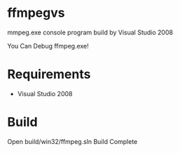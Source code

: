
# ffmpegvs

mmpeg.exe console program build by Visual Studio 2008

You Can Debug ffmpeg.exe!

# Requirements

* Visual Studio 2008

# Build
  Open build/win32/ffmpeg.sln
  Build
  Complete
